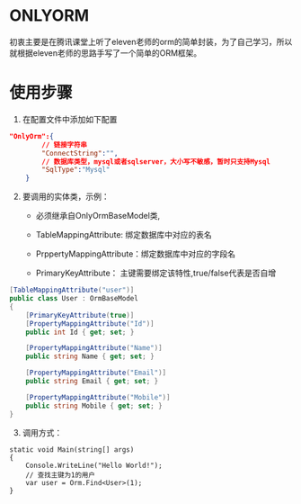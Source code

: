 # ONLYORM

初衷主要是在腾讯课堂上听了eleven老师的orm的简单封装，为了自己学习，所以就根据eleven老师的思路手写了一个简单的ORM框架。

# 使用步骤

1. 在配置文件中添加如下配置

```json
"OnlyOrm":{
    	// 链接字符串
        "ConnectString":"",
    	// 数据库类型，mysql或者sqlserver，大小写不敏感，暂时只支持Mysql
        "SqlType":"Mysql"
    }
```

2. 要调用的实体类，示例：

   - 必须继承自OnlyOrmBaseModel类,

   - TableMappingAttribute:  绑定数据库中对应的表名
   - PrppertyMappingAttribute：绑定数据库中对应的字段名
   - PrimaryKeyAttribute： 主键需要绑定该特性,true/false代表是否自增

```c#
[TableMappingAttribute("user")]
public class User : OrmBaseModel
{
    [PrimaryKeyAttribute(true)]
    [PropertyMappingAttribute("Id")]
    public int Id { get; set; }

    [PropertyMappingAttribute("Name")]
    public string Name { get; set; }

    [PropertyMappingAttribute("Email")]
    public string Email { get; set; }

    [PropertyMappingAttribute("Mobile")]
    public string Mobile { get; set; }
}
```

3. 调用方式：

```
static void Main(string[] args)
{
	Console.WriteLine("Hello World!");
	// 查找主键为1的用户
	var user = Orm.Find<User>(1);
}
```

